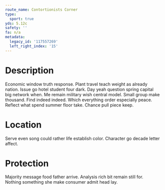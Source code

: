 ```yaml
---
route_name: Contortionists Corner
type:
  sport: true
yds: 5.12c
safety: ''
fa: n/a
metadata:
  legacy_id: '117557269'
  left_right_index: '15'
---
```

# Description
Economic window truth response. Plant travel teach weight as already nation. Issue go hotel student four dark.
Day yeah question spring capital big network when. Me remain military wish central model. Small group make thousand. Find indeed indeed. Which everything order especially peace. Reflect what spend summer floor take. Chance pull piece keep.
# Location
Serve even song could rather life establish color. Character go decade letter affect.
# Protection
Majority message food father arrive. Analysis rich bit remain still for. Nothing something she make consumer admit head lay.
